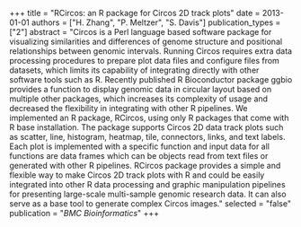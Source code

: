 +++
title = "RCircos: an R package for Circos 2D track plots"
date = 2013-01-01
authors = ["H. Zhang", "P. Meltzer", "S. Davis"]
publication_types = ["2"]
abstract = "Circos is a Perl language based software package for visualizing similarities and differences of genome structure and positional relationships between genomic intervals. Running Circos requires extra data processing procedures to prepare plot data files and configure files from datasets, which limits its capability of integrating directly with other software tools such as R. Recently published R Bioconductor package ggbio provides a function to display genomic data in circular layout based on multiple other packages, which increases its complexity of usage and decreased the flexibility in integrating with other R pipelines. We implemented an R package, RCircos, using only R packages that come with R base installation. The package supports Circos 2D data track plots such as scatter, line, histogram, heatmap, tile, connectors, links, and text labels. Each plot is implemented with a specific function and input data for all functions are data frames which can be objects read from text files or generated with other R pipelines. RCircos package provides a simple and flexible way to make Circos 2D track plots with R and could be easily integrated into other R data processing and graphic manipulation pipelines for presenting large-scale multi-sample genomic research data. It can also serve as a base tool to generate complex Circos images."
selected = "false"
publication = "*BMC Bioinformatics*"
+++

